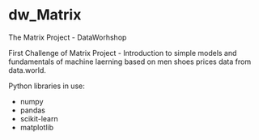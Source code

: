 # dw_Matrix
The Matrix Project - DataWorhshop

First Challenge of Matrix Project - Introduction to simple models and fundamentals of machine laerning based on men shoes prices data from data.world.

Python libraries in use:
- numpy
- pandas
- scikit-learn
- matplotlib

